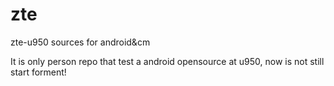 zte
===

zte-u950 sources for android&amp;cm 

It is only person repo that test a android opensource at u950, now is not still start forment!

